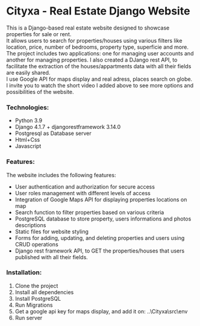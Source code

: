
# Cityxa - Real Estate Django Website

This is a Django-based real estate website designed to showcase properties for sale or rent.<br/>
It allows users to search for properties/houses using various filters like location, price, number of bedrooms, property type, superficie and more. The project includes two applications: one for managing user accounts and another for managing properties. I also created a DJango rest API, to facilitate the extraction of the houses/appartments data with all their fields are easily shared.
<br/>
I use Google API for maps display and real adress, places search on globe.
</br>
I invite you to watch the short video I added above to see more options and possibilities of the website. 

### Technologies:
- Python 3.9
- Django 4.1.7 + djangorestframework 3.14.0
- Postgresql as Database server
- Html+Css
- Javascript

### Features:
The website includes the following features:

- User authentication and authorization for secure access
- User roles management with different levels of access
- Integration of Google Maps API for displaying properties locations on map
- Search function to filter properties based on various criteria
- PostgreSQL database to store property, users informations and photos descriptions
- Static files for website styling
- Forms for adding, updating, and deleting properties and users using CRUD operations
- Django rest framework API, to GET the properties/houses that users published with all their fields.

### Installation:

1. Clone the project
2. Install all dependencies
3. Install PostgreSQL
4. Run Migrations
5. Get a google api key for maps display, and add it on: ..\Cityxa\src\env  
6. Run server


